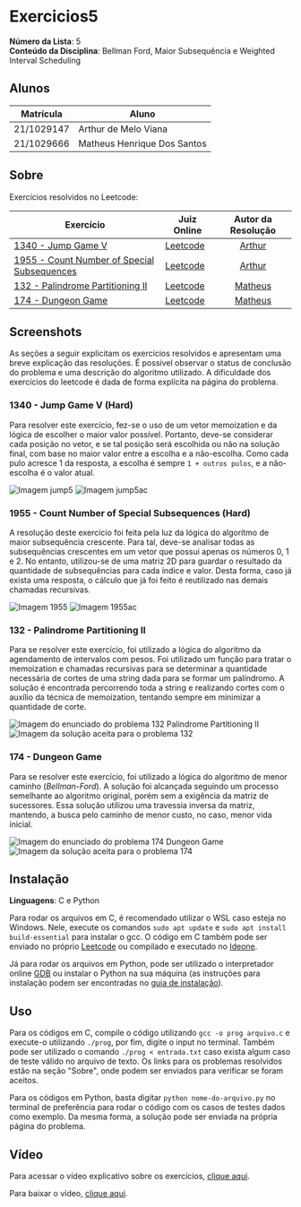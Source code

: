 # Exercicios5

**Número da Lista**: 5<br>
**Conteúdo da Disciplina**: Bellman Ford, Maior Subsequência e Weighted Interval Scheduling <br>

## Alunos

| Matrícula  | Aluno                       |
| ---------- | --------------------------- |
| 21/1029147 | Arthur de Melo Viana        |
| 21/1029666 | Matheus Henrique Dos Santos |

## Sobre

Exercícios resolvidos no Leetcode:

| Exercício                                                                                     | Juiz Online                       |           Autor da Resolução            |
| --------------------------------------------------------------------------------------------- | --------------------------------- | :-------------------------------------: |
| [1340 - Jump Game V](https://leetcode.com/problems/jump-game-v/)                              | [Leetcode](https://leetcode.com/) | [Arthur](https://github.com/arthurmlv)  |
| [1955 - Count Number of Special Subsequences](https://leetcode.com/problems/count-number-of-special-subsequences/)     | [Leetcode](https://leetcode.com/) | [Arthur](https://github.com/arthurmlv)  |
| [132 - Palindrome Partitioning II](https://leetcode.com/problems/palindrome-partitioning-ii/) | [Leetcode](https://leetcode.com/) | [Matheus](https://github.com/mathonaut) |
| [174 - Dungeon Game](https://leetcode.com/problems/dungeon-game/)                             | [Leetcode](https://leetcode.com/) | [Matheus](https://github.com/mathonaut) |

## Screenshots

As seções a seguir explicitam os exercícios resolvidos e apresentam uma breve explicação das resoluções. É possível observar o status de conclusão do problema e uma descrição do algoritmo utilizado. A dificuldade dos exercícios do leetcode é dada de forma explícita na página do problema.

### 1340 - Jump Game V (Hard)

Para resolver este exercício, fez-se o uso de um vetor memoization e da lógica de escolher o maior valor possível. Portanto, deve-se considerar cada posição no vetor, e se tal posição será escolhida ou não na solução final, com base no maior valor entre a escolha e a não-escolha. Como cada pulo acresce 1 da resposta, a escolha é sempre `1 + outros pulos`, e a não-escolha é o valor atual.

![Imagem jump5](assets/jump5enun.png)
![Imagem jump5ac](assets/jump5.png)

### 1955 - Count Number of Special Subsequences (Hard)

A resolução deste exercício foi feita pela luz da lógica do algorítmo de maior subsequência crescente. Para tal, deve-se analisar todas as subsequências crescentes em um vetor que possui apenas os números 0, 1 e 2. No entanto, utilizou-se de uma matriz 2D para guardar o resultado da quantidade de subsequências para cada índice e valor. Desta forma, caso já exista uma resposta, o cálculo que já foi feito é reutilizado nas demais chamadas recursivas.

![Imagem 1955](assets/1955enun.png)
![Imagem 1955ac](assets/1955.png)

### 132 - Palindrome Partitioning II

Para se resolver este exercício, foi utilizado a lógica do algoritmo da agendamento de intervalos com pesos. Foi utilizado um função para tratar o memoization e chamadas recursivas para se determinar a quantidade necessária de cortes de uma string dada para se formar um palíndromo. A solução é encontrada percorrendo toda a string e realizando cortes com o auxílio da técnica de memoization, tentando sempre em minimizar a quantidade de corte.

![Imagem do enunciado do problema 132 Palindrome Partitioning II](assets/132/enunciado132.png)
![Imagem da solução aceita para o problema 132](assets/132/132.png)

### 174 - Dungeon Game

Para se resolver este exercício, foi utilizado a lógica do algoritmo de menor caminho (_Bellman-Ford_). A solução foi alcançada seguindo um processo semelhante ao algoritmo original, porém sem a exigência da matriz de sucessores. Essa solução utilizou uma travessia inversa da matriz, mantendo, a busca pelo caminho de menor custo, no caso, menor vida inicial.

![Imagem do enunciado do problema 174 Dungeon Game](assets/174/enunciado174.png)
![Imagem da solução aceita para o problema 174](assets/174/174.png)

## Instalação

**Linguagens**: C e Python<br>

Para rodar os arquivos em C, é recomendado utilizar o WSL caso esteja no Windows. Nele, execute os comandos `sudo apt update` e `sudo apt install build-essential` para instalar o gcc. O código em C também pode ser enviado no próprio [Leetcode](https://leetcode.com/) ou compilado e executado no [Ideone](https://ideone.com/).

Já para rodar os arquivos em Python, pode ser utilizado o interpretador online [GDB](https://www.onlinegdb.com/) ou instalar o Python na sua máquina (as instruções para instalação podem ser encontradas no [guia de instalação](https://wiki.python.org/moin/BeginnersGuide/Download)).

## Uso

Para os códigos em C, compile o código utilizando `gcc -o prog arquivo.c` e execute-o utilizando `./prog`, por fim, digite o input no terminal. Também pode ser utilizado o comando `./prog < entrada.txt` caso exista algum caso de teste válido no arquivo de texto. Os links para os problemas resolvidos estão na seção "Sobre", onde podem ser enviados para verificar se foram aceitos.

Para os códigos em Python, basta digitar `python nome-do-arquivo.py` no terminal de preferência para rodar o código com os casos de testes dados como exemplo. Da mesma forma, a solução pode ser enviada na própria página do problema.

## Vídeo

Para acessar o vídeo explicativo sobre os exercícios, [clique aqui](https://www.youtube.com/embed/).

Para baixar o vídeo, [clique aqui](apresentacao.mp4).
